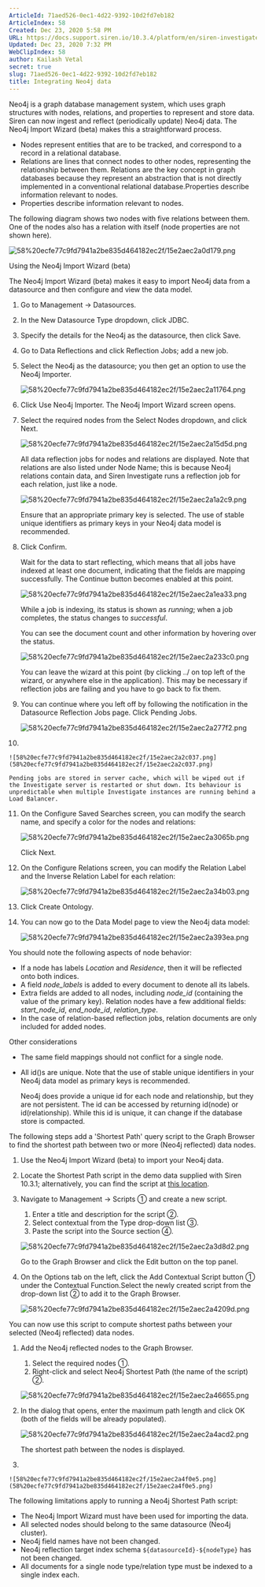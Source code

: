 ```yaml
---
ArticleId: 71aed526-0ec1-4d22-9392-10d2fd7eb182
ArticleIndex: 58
Created: Dec 23, 2020 5:58 PM
URL: https://docs.support.siren.io/10.3.4/platform/en/siren-investigate/data-reflection/integrating-neo4j-data.html
Updated: Dec 23, 2020 7:32 PM
WebClipIndex: 58
author: Kailash Vetal
secret: true
slug: 71aed526-0ec1-4d22-9392-10d2fd7eb182
title: Integrating Neo4j data
---
```

Neo4j is a graph database management system, which uses graph structures with nodes, relations, and properties to represent and store data. Siren can now ingest and reflect (periodically update) Neo4j data. The Neo4j Import Wizard (beta) makes this a straightforward process.

- Nodes represent entities that are to be tracked, and correspond to a record in a relational database.
- Relations are lines that connect nodes to other nodes, representing the relationship between them. Relations are the key concept in graph databases because they represent an abstraction that is not directly implemented in a conventional relational database.Properties describe information relevant to nodes.
- Properties describe information relevant to nodes.

The following diagram shows two nodes with five relations between them. One of the nodes also has a relation with itself (node properties are not shown here).

![58%20ecfe77c9fd7941a2be835d464182ec2f/15e2aec2a0d179.png](58%20ecfe77c9fd7941a2be835d464182ec2f/15e2aec2a0d179.png)

Using the Neo4j Import Wizard (beta)

The Neo4j Import Wizard (beta) makes it easy to import Neo4j data from a datasource and then configure and view the data model.

1. Go to Management → Datasources.
2. In the New Datasource Type dropdown, click JDBC.
3. Specify the details for the Neo4j as the datasource, then click Save.
4. Go to Data Reflections and click Reflection Jobs; add a new job.
5. Select the Neo4j as the datasource; you then get an option to use the Neo4j Importer.

    ![58%20ecfe77c9fd7941a2be835d464182ec2f/15e2aec2a11764.png](58%20ecfe77c9fd7941a2be835d464182ec2f/15e2aec2a11764.png)

6. Click Use Neo4j Importer. The Neo4j Import Wizard screen opens.
7. Select the required nodes from the Select Nodes dropdown, and click Next.

    ![58%20ecfe77c9fd7941a2be835d464182ec2f/15e2aec2a15d5d.png](58%20ecfe77c9fd7941a2be835d464182ec2f/15e2aec2a15d5d.png)

    All data reflection jobs for nodes and relations are displayed. Note that relations are also listed under Node Name; this is because Neo4j relations contain data, and Siren Investigate runs a reflection job for each relation, just like a node.

    ![58%20ecfe77c9fd7941a2be835d464182ec2f/15e2aec2a1a2c9.png](58%20ecfe77c9fd7941a2be835d464182ec2f/15e2aec2a1a2c9.png)

    Ensure that an appropriate primary key is selected. The use of stable unique identifiers as primary keys in your Neo4j data model is recommended.

8. Click Confirm.

    Wait for the data to start reflecting, which means that all jobs have indexed at least one document, indicating that the fields are mapping successfully. The Continue button becomes enabled at this point.

    ![58%20ecfe77c9fd7941a2be835d464182ec2f/15e2aec2a1ea33.png](58%20ecfe77c9fd7941a2be835d464182ec2f/15e2aec2a1ea33.png)

    While a job is indexing, its status is shown as *running*; when a job completes, the status changes to *successful*.

    You can see the document count and other information by hovering over the status.

    ![58%20ecfe77c9fd7941a2be835d464182ec2f/15e2aec2a233c0.png](58%20ecfe77c9fd7941a2be835d464182ec2f/15e2aec2a233c0.png)

    You can leave the wizard at this point (by clicking ../ on top left of the wizard, or anywhere else in the application). This may be necessary if reflection jobs are failing and you have to go back to fix them.

9. You can continue where you left off by following the notification in the Datasource Reflection Jobs page. Click Pending Jobs.

    ![58%20ecfe77c9fd7941a2be835d464182ec2f/15e2aec2a277f2.png](58%20ecfe77c9fd7941a2be835d464182ec2f/15e2aec2a277f2.png)

10. 

    ![58%20ecfe77c9fd7941a2be835d464182ec2f/15e2aec2a2c037.png](58%20ecfe77c9fd7941a2be835d464182ec2f/15e2aec2a2c037.png)

    Pending jobs are stored in server cache, which will be wiped out if the Investigate server is restarted or shut down. Its behaviour is unpredictable when multiple Investigate instances are running behind a Load Balancer.

11. On the Configure Saved Searches screen, you can modify the search name, and specify a color for the nodes and relations:

    ![58%20ecfe77c9fd7941a2be835d464182ec2f/15e2aec2a3065b.png](58%20ecfe77c9fd7941a2be835d464182ec2f/15e2aec2a3065b.png)

    Click Next.

12. On the Configure Relations screen, you can modify the Relation Label and the Inverse Relation Label for each relation:

    ![58%20ecfe77c9fd7941a2be835d464182ec2f/15e2aec2a34b03.png](58%20ecfe77c9fd7941a2be835d464182ec2f/15e2aec2a34b03.png)

13. Click Create Ontology.
14. You can now go to the Data Model page to view the Neo4j data model:

    ![58%20ecfe77c9fd7941a2be835d464182ec2f/15e2aec2a393ea.png](58%20ecfe77c9fd7941a2be835d464182ec2f/15e2aec2a393ea.png)

You should note the following aspects of node behavior:

- If a node has labels *Location* and *Residence*, then it will be reflected onto both indices.
- A field *node_labels* is added to every document to denote all its labels.
- Extra fields are added to all nodes, including *node_id* (containing the value of the primary key). Relation nodes have a few additional fields: *start_node_id*, *end_node_id*, *relation_type*.
- In the case of relation-based reflection jobs, relation documents are only included for added nodes.

Other considerations

- The same field mappings should not conflict for a single node.
- All id()s are unique. Note that the use of stable unique identifiers in your Neo4j data model as primary keys is recommended.

    Neo4j does provide a unique id for each node and relationship, but they are not persistent. The id can be accessed by returning id(node) or id(relationship). While this id is unique, it can change if the database store is compacted.

The following steps add a 'Shortest Path' query script to the Graph Browser to find the shortest path between two or more (Neo4j reflected) data nodes.

1. Use the Neo4j Import Wizard (beta) to import your Neo4j data.
2. Locate the Shortest Path script in the demo data supplied with Siren 10.3.1; alternatively, you can find the script at [this location](https://drive.google.com/file/d/1Wg0S1GN1JrXjAXwgtAjCYBUT1wQ7lwEP/view?usp=sharing).
3. Navigate to Management → Scripts ① and create a new script.
    1. Enter a title and description for the script ②.
    2. Select contextual from the Type drop-down list ③.
    3. Paste the script into the Source section ④.

    ![58%20ecfe77c9fd7941a2be835d464182ec2f/15e2aec2a3d8d2.png](58%20ecfe77c9fd7941a2be835d464182ec2f/15e2aec2a3d8d2.png)

    Go to the Graph Browser and click the Edit button on the top panel.

4. On the Options tab on the left, click the Add Contextual Script button ① under the Contextual Function.Select the newly created script from the drop-down list ② to add it to the Graph Browser.

    ![58%20ecfe77c9fd7941a2be835d464182ec2f/15e2aec2a4209d.png](58%20ecfe77c9fd7941a2be835d464182ec2f/15e2aec2a4209d.png)

You can now use this script to compute shortest paths between your selected (Neo4j reflected) data nodes.

1. Add the Neo4j reflected nodes to the Graph Browser.
    1. Select the required nodes ①.
    2. Right-click and select Neo4j Shortest Path (the name of the script) ②.

    ![58%20ecfe77c9fd7941a2be835d464182ec2f/15e2aec2a46655.png](58%20ecfe77c9fd7941a2be835d464182ec2f/15e2aec2a46655.png)

2. In the dialog that opens, enter the maximum path length and click OK (both of the fields will be already populated).

    ![58%20ecfe77c9fd7941a2be835d464182ec2f/15e2aec2a4acd2.png](58%20ecfe77c9fd7941a2be835d464182ec2f/15e2aec2a4acd2.png)

    The shortest path between the nodes is displayed.

3. 

    ![58%20ecfe77c9fd7941a2be835d464182ec2f/15e2aec2a4f0e5.png](58%20ecfe77c9fd7941a2be835d464182ec2f/15e2aec2a4f0e5.png)

The following limitations apply to running a Neo4j Shortest Path script:

- The Neo4j Import Wizard must have been used for importing the data.
- All selected nodes should belong to the same datasource (Neo4j cluster).
- Neo4j field names have not been changed.
- Neo4j reflection target index schema `${datasourceId}-${nodeType}` has not been changed.
- All documents for a single node type/relation type must be indexed to a single index each.
